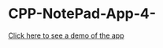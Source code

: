 # CPP-NotePad-App-4-

<a href="https://www.loom.com/share/3667cede3f8f45cca1964c74e21c859c" target="_blank"> Click here to see a demo of the app</a>
